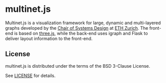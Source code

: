 # multinet.js

Multinet.js is a visualization framework for large, dynamic and multi-layered graphs developed by the
[Chair of Systems Design](https://www.sg.ethz.ch/) at [ETH Zurich](https://www.ethz.ch/en.html).
The front-end is based on [three.js](http://threejs.org/), while the back-end uses
igraph and Flask to deliver layout information to the front-end.

## License
multinet.js is distributed under the terms of the BSD 3-Clause License.

See [LICENSE](LICENSE) for details.
